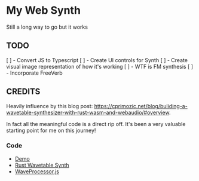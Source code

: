 # My Web Synth

Still a long way to go but it works

## TODO

[ ] - Convert JS to Typescript
[ ] - Create UI controls for Synth
[ ] - Create visual image representation of how it's working
[ ] - WTF is FM synthesis
[ ] - Incorporate FreeVerb

## CREDITS

Heavily influence by this blog post: https://cprimozic.net/blog/buliding-a-wavetable-synthesizer-with-rust-wasm-and-webaudio/#overview.

In fact all the meaningful code is a direct rip off. It's been a very valuable starting point for me 
on this journey!

### Code

- [Demo](https://github.com/Ameobea/homepage/tree/master/src/components/WavetableDemo)
- [Rust Wavetable Synth](https://github.com/Ameobea/web-synth/blob/master/engine/wavetable/src/lib.rs)
- [WaveProcessor.js](https://notes.ameo.design/WaveTableNodeProcessor.js)
